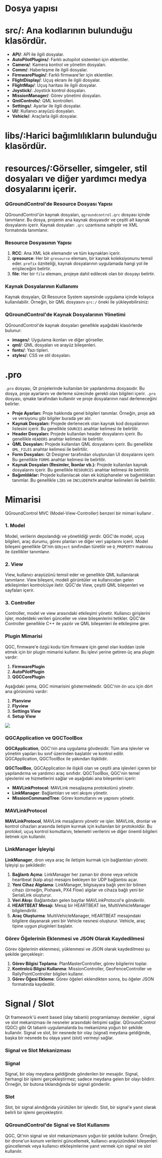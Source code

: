 # Dosya yapısı

# src/: Ana kodlarının bulunduğu klasördür.

- **API/**: API ile ilgili dosyalar.
- **AutoPilotPlugins/**: Farklı autopilot sistemleri için eklentiler.
- **Camera/**: Kamera kontrol ve yönetim dosyaları.
- **Comm/**: Haberleşme ile ilgili dosyalar.
- **FirmwarePlugin/**: Farklı firmware'ler için eklentiler.
- **FlightDisplay/**: Uçuş ekranı ile ilgili dosyalar.
- **FlightMap/**: Uçuş haritası ile ilgili dosyalar.
- **Joystick/**: Joystick kontrol dosyaları.
- **MissionManager/**: Görev yönetimi dosyaları.
- **QmlControls/**: QML kontrolleri.
- **Settings/**: Ayarlar ile ilgili dosyalar.
- **UI/**: Kullanıcı arayüzü dosyaları.
- **Vehicle/**: Araçlarla ilgili dosyalar.

# libs/:Harici bağımlılıkların bulunduğu klasördür.

# resources/:Görseller, simgeler, stil dosyaları ve diğer yardımcı medya dosyalarını içerir.

### QGroundControl'de Resource Dosyası Yapısı

QGroundControl'ün kaynak dosyaları, `qgroundcontrol.qrc` dosyası içinde tanımlanır. Bu dosya, projenin ana kaynak dosyasıdır ve çeşitli alt kaynak dosyalarını içerir. Kaynak dosyaları `.qrc` uzantısına sahiptir ve XML formatında tanımlanır.

### Resource Dosyasının Yapısı

1. **RCC**: Ana XML kök elemanıdır ve tüm kaynakları içerir.
2. **qresource**: Her bir `qresource` elemanı, bir kaynak koleksiyonunu temsil eder. `prefix` özniteliği, kaynak dosyalarının uygulamada hangi yol ile erişileceğini belirtir.
3. **file**: Her bir `file` elemanı, projeye dahil edilecek olan bir dosyayı belirtir.

### Kaynak Dosyalarının Kullanımı

Kaynak dosyaları, Qt Resource System sayesinde uygulama içinde kolayca kullanılabilir. Örneğin, bir QML dosyasını `qrc:/` öneki ile yükleyebilirsiniz:

### 

### QGroundControl'de Kaynak Dosyalarının Yönetimi

QGroundControl'de kaynak dosyaları genellikle aşağıdaki klasörlerde bulunur:

- **images/**: Uygulama ikonları ve diğer görseller.
- **qml/**: QML dosyaları ve arayüz bileşenleri.
- **fonts/**: Yazı tipleri.
- **styles/**: CSS ve stil dosyaları.

# .pro

`.pro` dosyası, Qt projelerinde kullanılan bir yapılandırma dosyasıdır. Bu dosya, proje ayarlarını ve derleme sürecinde gerekli olan bilgileri içerir. `.pro` dosyası, qmake tarafından kullanılır ve proje dosyalarının nasıl derleneceğini belirler.

- **Proje Ayarları:**
Proje hakkında genel bilgileri tanımlar. Örneğin, proje adı ve versiyonu gibi bilgiler burada yer alır.
- **Kaynak Dosyaları:**
Projede derlenecek olan kaynak kod dosyalarının listesini içerir. Bu genellikle `SOURCES` anahtar kelimesi ile belirtilir.
- **Header Dosyaları:**
Projede kullanılan header dosyalarını içerir. Bu genellikle `HEADERS` anahtar kelimesi ile belirtilir.
- **QML Dosyaları:**
Projede kullanılan QML dosyalarını içerir. Bu genellikle `QML_FILES` anahtar kelimesi ile belirtilir.
- **Form Dosyaları:**
Qt Designer tarafından oluşturulan UI dosyalarını içerir. Bu genellikle `FORMS` anahtar kelimesi ile belirtilir.
- **Kaynak Dosyaları (Resimler, İkonlar vb.):**
Projede kullanılan kaynak dosyalarını içerir. Bu genellikle `RESOURCES` anahtar kelimesi ile belirtilir.
- **Bağımlılıklar:**
Projede kullanılacak olan ek kütüphaneler ve bağımlılıkları tanımlar. Bu genellikle `LIBS` ve `INCLUDEPATH` anahtar kelimeleri ile belirtilir.

# Mimarisi

QGroundControl MVC (Model-View-Controller) benzeri bir mimari kullanır .

### 1. Model

Model, verilerin depolandığı ve yönetildiği yerdir. QGC'de model, uçuş bilgileri, araç durumu, görev planları ve diğer veri yapılarını içerir. Model bileşeni genellikle Qt'nin `QObject` sınıfından türetilir ve `Q_PROPERTY` makrosu ile özellikler tanımlanır.

### 2. View

View, kullanıcı arayüzünü temsil eder ve genellikle QML kullanılarak tanımlanır. View bileşeni, modeli görüntüler ve kullanıcıdan gelen etkileşimleri kontrolcüye iletir. QGC'de View, çeşitli QML bileşenleri ve sayfaları içerir.

### 3. Controller

Controller, model ve view arasındaki etkileşimi yönetir. Kullanıcı girişlerini işler, modeldeki verileri günceller ve view bileşenlerini tetikler. QGC'de Controller genellikle C++ ile yazılır ve QML bileşenleri ile etkileşime girer.

### Plugin Mimarisi

QGC, firmware'e özgü kodu tüm firmware için genel olan koddan izole etmek için bir plugin mimarisi kullanır. Bu işlevi yerine getiren üç ana plugin vardır:

1. **FirmwarePlugin**
2. **AutoPilotPlugin**
3. **QGCCorePlugin**

Aşağıdaki şema, QGC mimarisini göstermektedir. QGC'nin ön ucu için dört ana görünümü vardır:

1. **Planview**
2. **Flyview**
3. **Settings View**
4. **Setup View**

<img src="https://media.licdn.com/dms/image/C5612AQHVnPg8Kf2FqA/article-inline_image-shrink_1000_1488/0/1641558978546?e=1727913600&v=beta&t=apzFP0CqO6jkoFrfE0CrXyaOwjx_-qmc38cFRQ9xuCQ">

### 

### QGCApplication ve QGCToolBox

**QGCApplication**, QGC'nin ana uygulama gövdesidir. Tüm ana işlevler ve yönetim yapıları bu sınıf üzerinden başlatılır ve kontrol edilir. QGCApplication, QGCToolBox ile yakından ilişkilidir.

**QGCToolBox**, QGCApplication ile ilişkili olan ve çeşitli ana işlevleri içeren bir yapılandırma ve yardımcı araç sınıfıdır. QGCToolBox, QGC'nin temel işlevlerini ve hizmetlerini sağlar ve aşağıdaki ana bileşenleri içerir:

- **MAVLinkProtocol**: MAVLink mesajlaşma protokolünü yönetir.
- **LinkManager**: Bağlantıları ve veri akışını yönetir.
- **MissionCommandTree**: Görev komutlarını ve yapısını yönetir.

### MAVLinkProtocol

**MAVLinkProtocol**, MAVLink mesajlarını yönetir ve işler. MAVLink, dronlar ve kontrol cihazları arasında iletişim kurmak için kullanılan bir protokoldür. Bu protokol, uçuş kontrol komutlarını, telemetri verilerini ve diğer önemli bilgileri iletmek için kullanılır.

### LinkManager İşleyişi

**LinkManager**, dron veya araç ile iletişim kurmak için bağlantıları yönetir. İşleyişi şu şekildedir:

1. **Bağlantı Açma**: LinkManager her zaman bir drone veya vehicle heartbeat (kalp atışı) mesajını bekleyen bir UDP bağlantısı açar.
2. **Yeni Cihaz Algılama**: LinkManager, bilgisayara bağlı yeni bir bilinen cihazı (örneğin, Pixhawk, PX4 Flow) algılar ve cihaza bağlı yeni bir SerialLink oluşturur.
3. **Veri Akışı**: Bağlantıdan gelen baytlar MAVLinkProtocol'e gönderilir.
4. **HEARTBEAT Mesajı**: Mesaj bir HEARTBEAT ise, MultiVehicleManager bilgilendirilir.
5. **Araç Oluşturma**: MultiVehicleManager, HEARTBEAT mesajındaki bilgilere dayanarak yeni bir Vehicle nesnesi oluşturur. Vehicle, araç tipine uygun pluginleri başlatır.

### Görev Öğelerinin Eklenmesi ve JSON Olarak Kaydedilmesi

Görev öğelerinin eklenmesi, yüklenmesi ve JSON olarak kaydedilmesi şu şekilde gerçekleşir:

1. **Görev Bilgisi Toplama**: PlanMasterController, görev bilgilerini toplar.
2. **Kontrolcü Bilgisi Kullanma**: MissionController, GeoFenceController ve RallyPointController bilgileri kullanır.
3. **Görev Öğesi Ekleme**: Görev öğeleri eklendikten sonra, bu öğeler JSON formatında kaydedilir.

# Signal / Slot

Qt framework'ü event based (olay tabanlı) programlamayı destekler , signal ve slot mekanizması ile nesneler arasındaki iletişimi sağlar. QGroundControl (QGC) gibi Qt tabanlı uygulamalarda bu mekanizma yoğun bir şekilde kullanılır. Signal ve slot, bir nesnede bir olay (signal) meydana geldiğinde, başka bir nesnede bu olaya yanıt (slot) vermeyi sağlar.

### Signal ve Slot Mekanizması

### Signal

Signal, bir olay meydana geldiğinde gönderilen bir mesajdır. Signal, herhangi bir işlemi gerçekleştirmez; sadece meydana gelen bir olayı bildirir. Örneğin, bir butona tıklandığında bir signal gönderilir.

### Slot

Slot, bir signal alındığında yürütülen bir işlevdir. Slot, bir signal'e yanıt olarak belirli bir işlemi gerçekleştirir.

### QGroundControl'de Signal ve Slot Kullanımı

QGC, Qt'nin signal ve slot mekanizmasını yoğun bir şekilde kullanır. Örneğin, bir drone'un konum verilerini güncellemek, kullanıcı arayüzündeki bileşenleri güncellemek veya kullanıcı etkileşimlerine yanıt vermek için signal ve slot kullanılır.
